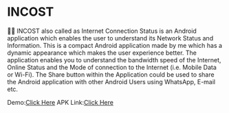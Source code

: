 # INCOST

📱📶 INCOST also called as Internet Connection Status is an Android application which enables the user to understand its Network Status and Information. This is a compact Android application made by me which has a dynamic appearance which makes the user experience better.
The application enables you to understand the bandwidth speed of the Internet, Online Status and the Mode of connection to the Internet (i.e. Mobile Data or Wi-Fi).
The Share button within the Application could be used to share the Android application with other Android Users using WhatsApp, E-mail etc.

Demo:<a href="https://www.youtube.com/watch?v=0qNbfXdTOHI">Click Here</a>
APK Link:<a href="https://raw.githubusercontent.com/nileshredz/INCOST/main/Incost.apk">Click Here</a>
